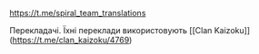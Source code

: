 https://t.me/spiral_team_translations

Перекладачі. Їхні переклади використовують [[Clan Kaizoku]] (https://t.me/clan_kaizoku/4769)